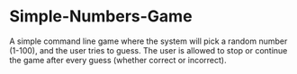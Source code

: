 # Simple-Numbers-Game
A simple command line game where the system will pick a random number (1-100), and the user tries to guess. The user is allowed to stop or continue the game after every guess (whether correct or incorrect).
